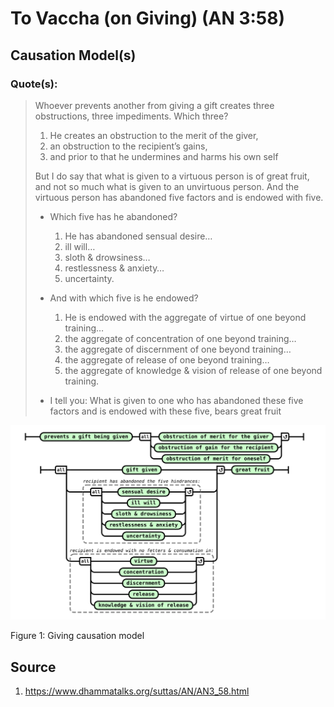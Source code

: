 # To Vaccha (on Giving) (AN 3:58)

## Causation Model(s)

### Quote(s):
> Whoever prevents another from giving a gift creates three obstructions, three impediments. Which three? 
> 1. He creates an obstruction to the merit of the giver, 
> 2. an obstruction to the recipient’s gains, 
> 3. and prior to that he undermines and harms his own self
>
> But I do say that what is given to a virtuous person is of great fruit, and not so much what is given to an unvirtuous person. And the virtuous person has abandoned five factors and is endowed with five.
>
> * Which five has he abandoned? 
>   1. He has abandoned sensual desire… 
>   2. ill will… 
>   3. sloth & drowsiness… 
>   4. restlessness & anxiety… 
>   5. uncertainty. 
> 
> * And with which five is he endowed? 
>   1. He is endowed with the aggregate of virtue of one beyond training… 
>   2. the aggregate of concentration of one beyond training… 
>   3. the aggregate of discernment of one beyond training… 
>   4. the aggregate of release of one beyond training… 
>   5. the aggregate of knowledge & vision of release of one beyond training. 
>
> * I tell you: What is given to one who has abandoned these five factors and is endowed with these five, bears great fruit


![Giving causation model](./Giving-causation-model.svg)

Figure 1: Giving causation model


## Source
1. https://www.dhammatalks.org/suttas/AN/AN3_58.html